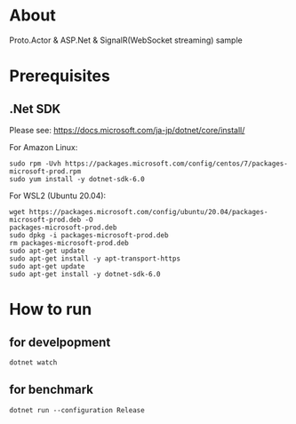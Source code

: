 # About

Proto.Actor & ASP.Net & SignalR(WebSocket streaming) sample

# Prerequisites

## .Net SDK

Please see: https://docs.microsoft.com/ja-jp/dotnet/core/install/

For Amazon Linux:

```shell
sudo rpm -Uvh https://packages.microsoft.com/config/centos/7/packages-microsoft-prod.rpm
sudo yum install -y dotnet-sdk-6.0
```

For WSL2 (Ubuntu 20.04):

```shell
wget https://packages.microsoft.com/config/ubuntu/20.04/packages-microsoft-prod.deb -O
packages-microsoft-prod.deb
sudo dpkg -i packages-microsoft-prod.deb
rm packages-microsoft-prod.deb
sudo apt-get update
sudo apt-get install -y apt-transport-https
sudo apt-get update
sudo apt-get install -y dotnet-sdk-6.0
```

# How to run

## for develpopment

```shell
dotnet watch
```

## for benchmark

```shell
dotnet run --configuration Release
```
